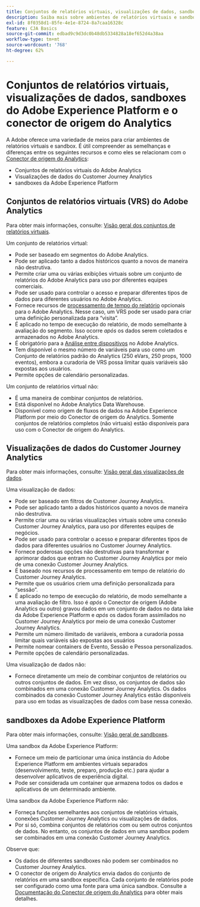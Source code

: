 ```yaml
---
title: Conjuntos de relatórios virtuais, visualizações de dados, sandboxes do Adobe Experience Platform e o conector de origem do Analytics
description: Saiba mais sobre ambientes de relatórios virtuais e sandbox.
exl-id: 8f0358d1-85fe-4e1e-8724-8a7caa16328c
feature: CJA Basics
source-git-commit: edbad9c9d3dc0b48db5334828a18ef652d4a38aa
workflow-type: tm+mt
source-wordcount: '768'
ht-degree: 62%

---
```


# Conjuntos de relatórios virtuais, visualizações de dados, sandboxes do Adobe Experience Platform e o conector de origem do Analytics

A Adobe oferece uma variedade de meios para criar ambientes de relatórios virtuais e sandbox. É útil compreender as semelhanças e diferenças entre os seguintes recursos e como eles se relacionam com o [Conector de origem do Analytics](https://experienceleague.adobe.com/docs/experience-platform/sources/ui-tutorials/create/adobe-applications/analytics.html?lang=pt-BR):

* Conjuntos de relatórios virtuais do Adobe Analytics
* Visualizações de dados do Customer Journey Analytics
* sandboxes da Adobe Experience Platform

## Conjuntos de relatórios virtuais (VRS) do Adobe Analytics

Para obter mais informações, consulte: [Visão geral dos conjuntos de relatórios virtuais](https://experienceleague.adobe.com/docs/analytics/components/virtual-report-suites/vrs-about.html?lang=pt-BR).

Um conjunto de relatórios virtual:

* Pode ser baseado em segmentos do Adobe Analytics.
* Pode ser aplicado tanto a dados históricos quanto a novos de maneira não destrutiva.
* Permite criar uma ou várias exibições virtuais sobre um conjunto de relatórios do Adobe Analytics para uso por diferentes equipes comerciais.
* Pode ser usado para controlar o acesso e preparar diferentes tipos de dados para diferentes usuários no Adobe Analytics.
* Fornece recursos de [processamento de tempo do relatório](https://experienceleague.adobe.com/docs/analytics/components/virtual-report-suites/vrs-report-time-processing.html?lang=pt-BR) opcionais para o Adobe Analytics. Nesse caso, um VRS pode ser usado para criar uma definição personalizada para “visita”.
* É aplicado no tempo de execução do relatório, de modo semelhante à avaliação do segmento. Isso ocorre _após_ os dados serem coletados e armazenados no Adobe Analytics.
* É obrigatório para a [Análise entre dispositivos](https://experienceleague.adobe.com/docs/analytics/components/cda/overview.html?lang=pt-BR) no Adobe Analytics.
* Tem disponível o mesmo número de variáveis para uso como um Conjunto de relatórios padrão do Analytics (250 eVars, 250 props, 1000 eventos), embora a curadoria de VRS possa limitar quais variáveis são expostas aos usuários.
* Permite opções de calendário personalizadas.

Um conjunto de relatórios virtual não:

* É uma maneira de combinar conjuntos de relatórios.
* Está disponível no Adobe Analytics Data Warehouse.
* Disponível como origem de fluxos de dados na Adobe Experience Platform por meio do Conector de origem do Analytics. Somente conjuntos de relatórios completos (não virtuais) estão disponíveis para uso com o Conector de origem do Analytics.


## Visualizações de dados do Customer Journey Analytics

Para obter mais informações, consulte: [Visão geral das visualizações de dados](https://experienceleague.adobe.com/docs/analytics-platform/using/cja-dataviews/data-views.html?lang=pt-BR).

Uma visualização de dados:

* Pode ser baseado em filtros de Customer Journey Analytics.
* Pode ser aplicado tanto a dados históricos quanto a novos de maneira não destrutiva.
* Permite criar uma ou várias visualizações virtuais sobre uma conexão Customer Journey Analytics, para uso por diferentes equipes de negócios.
* Pode ser usado para controlar o acesso e preparar diferentes tipos de dados para diferentes usuários no Customer Journey Analytics.
* Fornece poderosas opções não destrutivas para transformar e aprimorar dados que entram no Customer Journey Analytics por meio de uma conexão Customer Journey Analytics.
* É baseado nos recursos de processamento em tempo de relatório do Customer Journey Analytics.
* Permite que os usuários criem uma definição personalizada para “sessão”.
* É aplicado no tempo de execução do relatório, de modo semelhante a uma avaliação de filtro. Isso é _após_ o Conector de origem (Adobe Analytics ou outro) gravou dados em um conjunto de dados no data lake da Adobe Experience Platform e _após_ os dados foram assimilados no Customer Journey Analytics por meio de uma conexão Customer Journey Analytics.
* Permite um número ilimitado de variáveis, embora a curadoria possa limitar quais variáveis são expostas aos usuários
* Permite nomear containers de Evento, Sessão e Pessoa personalizados.
* Permite opções de calendário personalizadas.

Uma visualização de dados não:

* Fornece diretamente um meio de combinar conjuntos de relatórios ou outros conjuntos de dados. Em vez disso, os conjuntos de dados são combinados em uma conexão Customer Journey Analytics. Os dados combinados da conexão Customer Journey Analytics estão disponíveis para uso em todas as visualizações de dados com base nessa conexão.

## sandboxes da Adobe Experience Platform

Para obter mais informações, consulte: [Visão geral de sandboxes](https://experienceleague.adobe.com/docs/experience-platform/sandbox/home.html?lang=pt-BR).

Uma sandbox da Adobe Experience Platform:

* Fornece um meio de particionar uma única instância do Adobe Experience Platform em ambientes virtuais separados (desenvolvimento, teste, preparo, produção etc.) para ajudar a desenvolver aplicativos de experiência digital.
* Pode ser considerada um container que armazena todos os dados e aplicativos de um determinado ambiente.

Uma sandbox da Adobe Experience Platform não:

* Forneça funções semelhantes aos conjuntos de relatórios virtuais, conexões Customer Journey Analytics ou visualizações de dados.
* Por si só, combina conjuntos de relatórios com ou sem outros conjuntos de dados. No entanto, os conjuntos de dados em uma sandbox podem ser combinados em uma conexão Customer Journey Analytics.

Observe que:

* Os dados de diferentes sandboxes não podem ser combinados no Customer Journey Analytics.
* O conector de origem do Analytics envia dados do conjunto de relatórios _em_ uma sandbox específica. Cada conjunto de relatórios pode ser configurado como uma fonte para uma única sandbox. Consulte a [Documentação do Conector de origem do Analytics](https://experienceleague.adobe.com/docs/experience-platform/sources/ui-tutorials/create/adobe-applications/analytics.html?lang=pt-BR) para obter mais detalhes.
